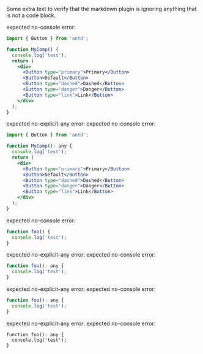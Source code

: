 Some extra text to verify that the markdown plugin is ignoring anything that is not a code block.

expected no-console error:

```jsx
import { Button } from 'antd';

function MyComp() {
  console.log('test');
  return (
    <div>
      <Button type="primary">Primary</Button>
      <Button>Default</Button>
      <Button type="dashed">Dashed</Button>
      <Button type="danger">Danger</Button>
      <Button type="link">Link</Button>
    </div>
  );
}
```

expected no-explicit-any error:
expected no-console error:

```jsx
import { Button } from 'antd';

function MyComp(): any {
  console.log('test');
  return (
    <div>
      <Button type="primary">Primary</Button>
      <Button>Default</Button>
      <Button type="dashed">Dashed</Button>
      <Button type="danger">Danger</Button>
      <Button type="link">Link</Button>
    </div>
  );
}
```

expected no-console error:

```js
function foo() {
  console.log('test');
}
```

expected no-explicit-any error:
expected no-console error:

```js
function foo(): any {
  console.log('test');
}
```

expected no-explicit-any error:
expected no-console error:

```javascript
function foo(): any {
  console.log('test');
}
```

expected no-explicit-any error:
expected no-console error:

```node
function foo(): any {
  console.log('test');
}
```
